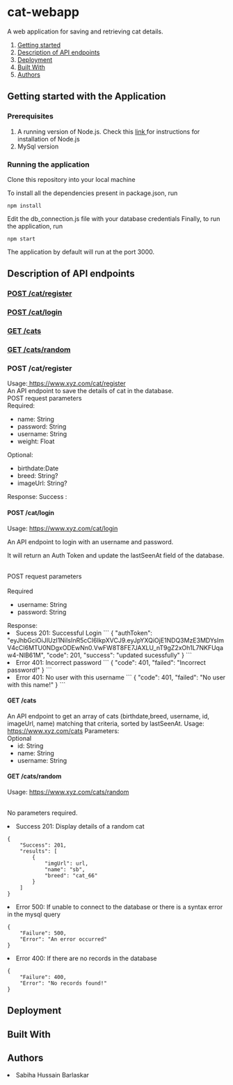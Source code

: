# cat-webapp
A web application for saving and retrieving cat details.
<br>
<ol>
 <li> <a href="#point_1">Getting started</a>
 <li> <a href="#point_2">Description of API endpoints</a>
 <li> <a href="#point_3">Deployment </a>
 <li> <a href="#point_4">Built With <a>
 <li> <a href="#point_5">Authors</a>
</ol>

<p id="point_1"> <h2>Getting started with the Application</h2>
<p> <h3>Prerequisites </h3> </p>
       <ol>
       <li> A running version of Node.js. Check this <a href = "https://nodejs.org/en/download/package-manager/"> link </a> for instructions for installation of Node.js
       <li>MySql version
   </ol>
<p> <h3> Running the application </h3> </p>                                                                                              
 Clone this repository into your local machine
 
 To install all the dependencies present in package.json, run
 
 ```
 npm install
 ```
 Edit the db_connection.js file with your database credentials
 Finally, to run the application, run
 
 ```
 npm start
 ```
 The application by default will run at the port 3000.

<p id="point_2"><h2> Description of API endpoints </h2> </p>
 <a href = "#api_1"><h3> POST /cat/register </h3> </a>
 <a href = "#api_2"><h3> POST /cat/login </h3> </a>
 <a href = "#api_3"><h3> GET /cats </h3> </a>
 <a href = "#api_4"><h3> GET /cats/random </h3> </a>

<p id="api_1">  <h3> POST /cat/register </h3> </p>
Usage:<a href="#"> https://www.xyz.com/cat/register </a>
<br>
An API endpoint to save the details of cat in the database.
<br>POST request parameters
<br>Required:
<ul>
 <li>name: String
 <li>password: String
 <li>username: String
 <li>weight: Float
 </ul>

 Optional:
  <ul>
 <li> birthdate:Date
 <li>breed: String?
 <li> imageUrl: String?
 </ul>
Response:
Success :

</p>
<p id ="api_2"> <h4> POST /cat/login </h3>
Usage: <a href="#"> https://www.xyz.com/cat/login</a>
<br>
<p>An API endpoint to login with an username and password.</p>
<p>It will return an Auth Token and update the lastSeenAt field of the database.</p>
<br>
POST request parameters
<br>
<br>Required
<br>
<ul>
 <li> username: String
 <li> password: String
 </ul>
 Response:
 
   <li>Sucess 201: Successful Login 
 ```
 {
    "authToken": "eyJhbGciOiJIUzI1NiIsInR5cCI6IkpXVCJ9.eyJpYXQiOjE1NDQ3MzE3MDYsImV4cCI6MTU0NDgxODEwNn0.VwFW8T8FE7JAXLU_nT9gZ2xOh1L7NKFUqaw4-NlB61M",
    "code": 201,
    "success": "updated sucessfully"
}
 ```
 <li>Error 401: Incorrect password
 ```
 {
    "code": 401,
    "failed": "Incorrect password!"
}
 ```
 <li>Error 401: No user with this username 
  ```
 {
    "code": 401,
    "failed": "No user with this name!"
}
 ```
<p id ="api_3"> <h4> GET /cats </h4>
An API endpoint to get an array of cats (birthdate,breed, username, id, imageUrl, name) matching that criteria, sorted by lastSeenAt.
Usage: <a href="#"> https://www.xyz.com/cats</a>
Parameters:
<br> Optional
<ul>
<li> id: String
<li> name: String
<li> username: String
</ul>
 
</p>
<p id ="api_4"><h4> GET /cats/random </h4>
Usage: <a href="#"> https://www.xyz.com/cats/random</a>

<br>No parameters required.

<li>Success 201: Display details of a random cat

```
{
    "Success": 201,
    "results": [
        {
            "imgUrl": url,
            "name": "sb",
            "breed": "cat_66"
        }
    ]
}

```

<li>Error 500: If unable to connect to the database or there is a syntax error in the mysql query

```
{
    "Failure": 500,
    "Error": "An error occurred"
}
```
<li>Error 400: If there are no records in the database

```
{
    "Failure": 400,
    "Error": "No records found!"
}

```
</p>
<p id="point_3"> <h2> Deployment </h2> </p>
<p id="point_4"> <h2> Built With </h2> </p>
<p id="point_5"> <h2> Authors </h2> </p>
<li> Sabiha Hussain Barlaskar
